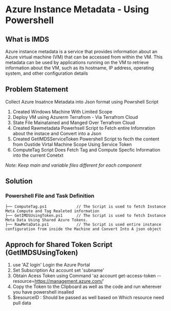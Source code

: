 # Azure Instance Metadata - Using Powershell

## What is IMDS
Azure instance metadata is a service that provides information about an Azure virtual machine (VM) that can be accessed from within the VM. This metadata can be used by applications running on the VM to retrieve information about the VM, such as its hostname, IP address, operating system, and other configuration details

## Problem Statement
 Collect Azure Insatnce Metadata into Json format using Powrshell Script 

1. Created Windows Machine With Limited Scope
2. Deploy VM using Azurerm Terrafrom - Via Terrafrom Cloud
3. State File Mainatained and Manged Over Terrafrom Cloud 
4. Created Rawmetadata Powerhsell Script to Fetch entire Infomration about the instace and Convert into a Json
5. Created GetIMDSServiceToken Powershell Script to fecth the content from Oustide Virtal Machine Scope Using Service Token
6. ComputeTag Script Does Fetch Tag and Compute Specfic Information into the current Conetxt 

_Note: Keep main and variable files different for each component_

## Solution

### Powershell File and Task Definition

```
├── ComputeTag.ps1             // The Script is used to fetch Instance Meta Compute and Tag Realeted information
├── GetIMDSUsingToken.ps1      // The Script is used to fetch Instance Meta Data Using Shared Azure Tokens.
├── RawMetaData.ps1            // The Script is used entire instance configuration from inside the Machine and Convert Into A json object
```
## Approch for Shared Token Script (GetIMDSUsingToken)

1. use 'AZ login' Login the Azure Portal 
2. Set Subscription Az account set 'subname'
3. Obtain Acess Token using Command 'az account get-access-token --resource=https://management.azure.com/'
4. Copy the Token to the Clipboard as well as the code and run wherever you have powershell insalled 
5. $resourceID : Should be passed as well based on Which resource need pull data 